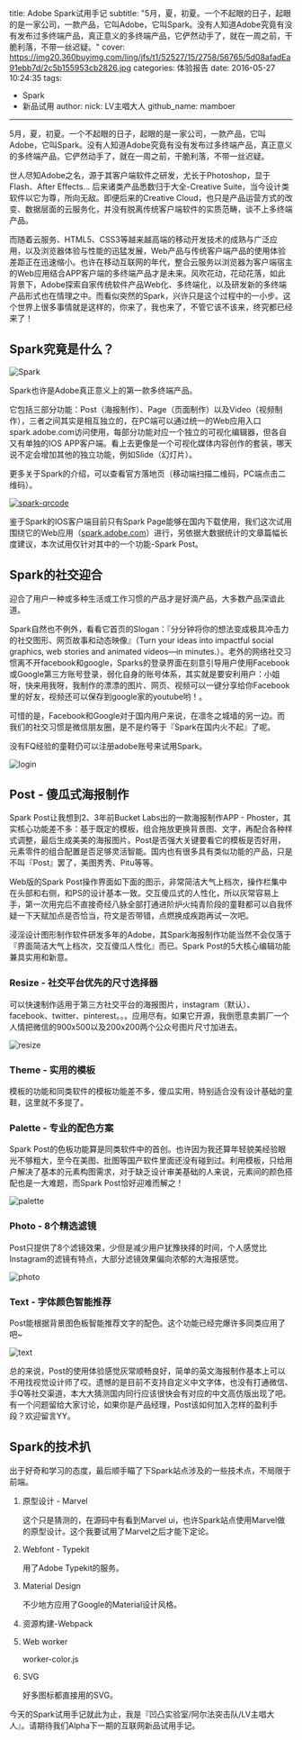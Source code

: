 title: Adobe Spark试用手记
subtitle: "5月，夏，初夏。一个不起眼的日子，起眼的是一家公司，一款产品，它叫Adobe，它叫Spark。没有人知道Adobe究竟有没有发布过多终端产品，真正意义的多终端产品，它俨然动手了，就在一周之前，干脆利落，不带一丝迟疑。"
cover: https://img20.360buyimg.com/ling/jfs/t1/52527/15/2758/56765/5d08afadEa91ebb7d/2c5b155953cb2826.jpg
categories: 体验报告
date: 2016-05-27 10:24:35
tags:
  - Spark
  - 新品试用
author:
    nick: LV主唱大人
    github_name: mamboer
---

5月，夏，初夏。一个不起眼的日子，起眼的是一家公司，一款产品，它叫Adobe，它叫Spark。没有人知道Adobe究竟有没有发布过多终端产品，真正意义的多终端产品，它俨然动手了，就在一周之前，干脆利落，不带一丝迟疑。

世人尽知Adobe之名，源于其客户端软件之研发，尤长于Photoshop，显于Flash、After Effects... 后来诸类产品悉数归于大全-Creative Suite，当今设计类软件以它为尊，所向无敌。即便后来的Creative Cloud，也只是产品运营方式的改变、数据层面的云服务化，并没有脱离传统客户端软件的实质范畴，谈不上多终端产品。

而随着云服务、HTML5、CSS3等越来越高端的移动开发技术的成熟与广泛应用，以及浏览器体验与性能的迅猛发展，Web产品与传统客户端产品的使用体验差距正在迅速缩小。也许在移动互联网的年代，整合云服务以浏览器为客户端宿主的Web应用结合APP客户端的多终端产品才是未来。风吹花动，花动花落，如此背景下，Adobe探索自家传统软件产品Web化、多终端化，以及研发新的多终端产品形式也在情理之中。而看似突然的Spark，兴许只是这个过程中的一小步。这个世界上很多事情就是这样的，你来了，我也来了，不管它该不该来，终究都已经来了！

<!-- more -->

## Spark究竟是什么？

![Spark](https://img12.360buyimg.com/ling/jfs/t1/64430/17/2378/19144/5d08afc3Eca86a602/8281f7e4ab8d38b9.jpg)

Spark也许是Adobe真正意义上的第一款多终端产品。

它包括三部分功能：Post（海报制作）、Page（页面制作）以及Video（视频制作），三者之间其实是相互独立的，在PC端可以通过统一的Web应用入口spark.adobe.com访问使用，每部分功能对应一个独立的可视化编辑器，但各自又有单独的IOS APP客户端。看上去更像是一个可视化媒体内容创作的套装，哪天说不定会增加其他的独立功能，例如Slide（幻灯片）。

更多关于Spark的介绍，可以查看官方落地页（移动端扫描二维码，PC端点击二维码）。

<a href="https://spark.adobe.com/about" target="_blank"><img src="https://img20.360buyimg.com/ling/jfs/t1/42205/12/6928/9132/5d08afd7E4c489795/95331ec695a9a379.png" alt="spark-qrcode"/></a>

鉴于Spark的IOS客户端目前只有Spark Page能够在国内下载使用，我们这次试用围绕它的Web应用（[spark.adobe.com](https://spark.adobe.com)）进行，另依据大数据统计的文章篇幅长度建议，本次试用仅针对其中的一个功能-Spark Post。


## Spark的社交迎合

迎合了用户一种或多种生活或工作习惯的产品才是好滴产品，大多数产品深谙此道。

Spark自然也不例外，看看它首页的Slogan：『分分钟将你的想法变成极具冲击力的社交图形、网页故事和动态映像』（Turn your ideas into impactful social graphics, web stories and animated videos—in minutes.）。老外的网络社交习惯离不开facebook和google，Sparks的登录界面在刻意引导用户使用Facebook或Google第三方账号登录，弱化自身的账号体系，其实就是要安利用户：小姐呀，快来用我呀，我制作的漂漂的图片、网页、视频可以一键分享给你Facebook里的好友，视频还可以保存到google家的youtube哟！。

可惜的是，Facebook和Google对于国内用户来说，在凛冬之城墙的另一边。而我们的社交习惯是微信朋友圈，是不是约等于『Spark在国内火不起』了呢。

没有FQ经验的童鞋仍可以注册adobe账号来试用Spark。

![login](https://img10.360buyimg.com/ling/jfs/t1/34362/34/12133/44381/5d08aff2E5f4544cc/43b39f8d4078197d.jpg)
    
## Post - 傻瓜式海报制作

Spark Post让我想到2、3年前Bucket Labs出的一款海报制作APP - Phoster，其实核心功能差不多：基于既定的模板，组合拖放更换背景图、文字，再配合各种样式调整，最后生成美美的海报图片。Post是否强大关键要看它的模板是否好用，元素零件的组合配置是否足够灵活智能。国内也有很多具有类似功能的产品，只是不叫『Post』罢了，美图秀秀、Pitu等等。

Web版的Spark Post操作界面如下面的图示，非常简洁大气上档次，操作栏集中在头部和右侧，和PS的设计基本一致。交互傻瓜式的人性化，所以灰常容易上手，第一次用完后不直接奇经八脉全部打通进阶炉火纯青阶段的童鞋都可以自我怀疑一下天赋加点是否恰当，符文是否带错，点燃换成疾跑再试一次吧。

浸淫设计图形制作软件研发多年的Adobe，其Spark海报制作功能当然不会仅落于『界面简洁大气上档次，交互傻瓜人性化』而已。Spark Post的5大核心编辑功能兼具实用和新意。

### Resize - 社交平台优先的尺寸选择器

可以快速制作适用于第三方社交平台的海报图片，instagram（默认）、facebook、twitter、pinterest。。。应用尽有。如果它开源，我倒愿意卖鹅厂一个人情把微信的900x500以及200x200两个公众号图片尺寸加进去。

![resize](https://img14.360buyimg.com/ling/jfs/t1/67007/14/2221/65021/5d08b00aEd854c2c7/13383eab968041f9.jpg)

### Theme - 实用的模板

模板的功能和同类软件的模板功能差不多，傻瓜实用，特别适合没有设计基础的童鞋，这里就不多提了。

### Palette - 专业的配色方案

Spark Post的色板功能算是同类软件中的首创。也许因为我还算年轻貌美经验眼光不够粗大，至今在美图、批图等国产软件里面还没有碰到过。利用模板，只给用户解决了基本的元素构图需求，对于缺乏设计审美基础的人来说，元素间的颜色搭配也是一大难题，而Spark Post恰好迎难而解之！

![palette](https://img10.360buyimg.com/ling/jfs/t1/43885/19/7052/48921/5d08b021E14fb16e3/b56638b4e56989ac.jpg)

### Photo - 8个精选滤镜

Post只提供了8个滤镜效果，少但是减少用户犹豫抉择的时间，个人感觉比Instagram的滤镜有特点，大部分滤镜效果偏向浓郁的大海报感觉。

![photo](https://img11.360buyimg.com/ling/jfs/t1/60826/18/2222/77222/5d08b035E0ec06fb0/0a275977d0510d6c.jpg)

### Text - 字体颜色智能推荐

Post能根据背景图色板智能推荐文字的配色。这个功能已经完爆许多同类应用了吧~

![text](https://img13.360buyimg.com/ling/jfs/t1/75245/32/2266/55971/5d08b04cE5834fdc1/03a7d69a83c6e6f0.jpg)

总的来说，Post的使用体验感觉灰常顺畅良好，简单的英文海报制作基本上可以不用找视觉设计师了哎。遗憾的是目前不支持自定义中文字体，也没有打通微信、手Q等社交渠道，本大大猜测国内同行应该很快会有对应的中文高仿版出现了吧。
有一个问题留给大家讨论，如果你是产品经理，Post该如何加入怎样的盈利手段？欢迎留言YY。

## Spark的技术扒

出于好奇和学习的态度，最后顺手瞄了下Spark站点涉及的一些技术点，不局限于前端。

1. 原型设计 - Marvel

    这个只是猜测的，在源码中有看到Marvel ui，也许Spark站点使用Marvel做的原型设计。这个我要试用了Marvel之后才能下定论。

2. Webfont - Typekit

    用了Adobe Typekit的服务。

3. Material Design

    不少地方应用了Google的Material设计风格。

4. 资源构建-Webpack
5. Web worker

    worker-color.js

6. SVG

    好多图标都直接用的SVG。

今天的Spark试用手记就此为止，我是『凹凸实验室/阿尔法突击队/LV主唱大人』。请期待我们Alpha下一期的互联网新品试用手记。
